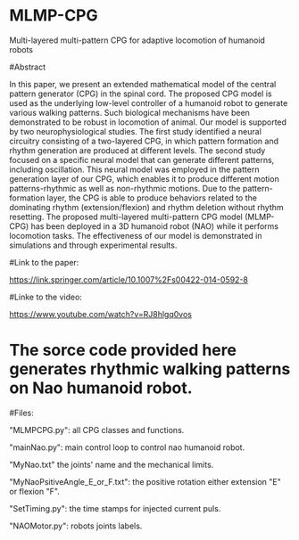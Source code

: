 # MLMP-CPG

Multi-layered multi-pattern CPG for adaptive locomotion of humanoid robots

#Abstract

In this paper, we present an extended mathematical model of the central pattern generator (CPG) in the spinal cord. The proposed CPG model is used as the underlying low-level controller of a humanoid robot to generate various walking patterns. Such biological mechanisms have been demonstrated to be robust in locomotion of animal. Our model is supported by two neurophysiological studies. The first study identified a neural circuitry consisting of a two-layered CPG, in which pattern formation and rhythm generation are produced at different levels. The second study focused on a specific neural model that can generate different patterns, including oscillation. This neural model was employed in the pattern generation layer of our CPG, which enables it to produce different motion patterns-rhythmic as well as non-rhythmic motions. Due to the pattern-formation layer, the CPG is able to produce behaviors related to the dominating rhythm (extension/flexion) and rhythm deletion without rhythm resetting. The proposed multi-layered multi-pattern CPG model (MLMP-CPG) has been deployed in a 3D humanoid robot (NAO) while it performs locomotion tasks. The effectiveness of our model is demonstrated in simulations and through experimental results.


#Link to the paper: 

https://link.springer.com/article/10.1007%2Fs00422-014-0592-8

#Linke to the video: 

https://www.youtube.com/watch?v=RJ8hlgq0vos



# The sorce code provided here generates rhythmic walking patterns on Nao humanoid robot.

#Files: 

"MLMPCPG.py": all CPG classes and functions.

"mainNao.py": main control loop to control nao humanoid robot.

"MyNao.txt" the joints' name and the mechanical limits. 

"MyNaoPsitiveAngle_E_or_F.txt": the positive rotation either extension "E" or flexion "F".

"SetTiming.py": the time stamps for injected current puls. 

"NAOMotor.py": robots joints labels. 

